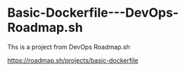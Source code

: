 # Basic-Dockerfile---DevOps-Roadmap.sh
Ths is a project from DevOps Roadmap.sh

https://roadmap.sh/projects/basic-dockerfile